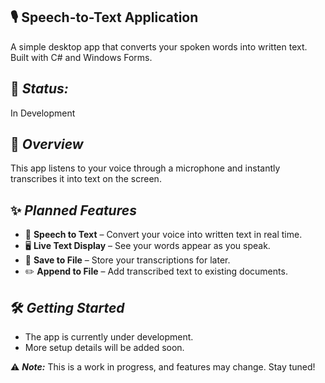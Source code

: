 ## 🎙️ **Speech-to-Text Application**

A simple desktop app that converts your spoken words into written text. Built with C# and Windows Forms.  

## 🚀 *Status:*

In Development  

## 📌 *Overview*  

This app listens to your voice through a microphone and instantly transcribes it into text on the screen.  

## ✨ *Planned Features*  

- 🎤 **Speech to Text** – Convert your voice into written text in real time.  
- 🖥️ **Live Text Display** – See your words appear as you speak.  
- 💾 **Save to File** – Store your transcriptions for later.  
- ✏️ **Append to File** – Add transcribed text to existing documents.  

## 🛠️ *Getting Started*  

- The app is currently under development.  
- More setup details will be added soon.  

⚠️ ***Note:*** This is a work in progress, and features may change. Stay tuned!  
